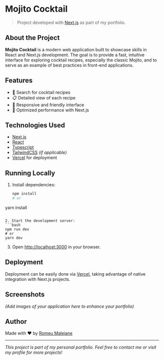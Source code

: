 # Mojito Cocktail

> Project developed with [Next.js](https://nextjs.org) as part of my portfolio.

## About the Project

**Mojito Cocktail** is a modern web application built to showcase skills in React and Next.js development. The goal is to provide a fast, intuitive interface for exploring cocktail recipes, especially the classic Mojito, and to serve as an example of best practices in front-end applications.

## Features

- 🔎 Search for cocktail recipes
- 📋 Detailed view of each recipe
- 💬 Responsive and friendly interface
- 🚀 Optimized performance with Next.js

## Technologies Used

- [Next.js](https://nextjs.org)
- [React](https://react.dev)
- [Typescript](https://www.typescriptlang.org)
- [TailwindCSS](https://tailwindcss.com) *(if applicable)*
- [Vercel](https://vercel.com) for deployment

## Running Locally

1. Install dependencies:
   ```bash
   npm install
   # or
yarn install
   ```

2. Start the development server:
   ```bash
   npm run dev
   # or
yarn dev
   ```

3. Open [http://localhost:3000](http://localhost:3000) in your browser.

## Deployment

Deployment can be easily done via [Vercel](https://vercel.com), taking advantage of native integration with Next.js projects.

## Screenshots

*(Add images of your application here to enhance your portfolio)*

## Author

Made with ❤️ by [Romeu Maleiane](https://github.com/romeu-maleiane)

---

*This project is part of my personal portfolio. Feel free to contact me or visit my profile for more projects!*